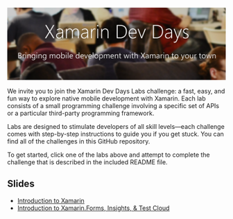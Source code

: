![Dev Days Labs](header.png)

We invite you to join the Xamarin Dev Days Labs challenge: a fast, easy, and fun way to explore native mobile development with Xamarin. Each lab consists of a small programming challenge involving a specific set of APIs or a particular third-party programming framework. 

Labs are designed to stimulate developers of all skill levels—each challenge comes with step-by-step instructions to guide you if you get stuck. You can find all of the challenges in this GitHub repository.

To get started, click one of the labs above and attempt to complete the challenge that is described in the included README file.


## Slides
* [Introduction to Xamarin](http://www.slideshare.net/JamesMontemagno/xamarin-dev-days-introduction-to-xamarin)
* [Introduction to Xamarin.Forms, Insights, & Test Cloud](http://www.slideshare.net/JamesMontemagno/xamarin-dev-days-introduction-to-xamarinforms-insights-test-cloud)
